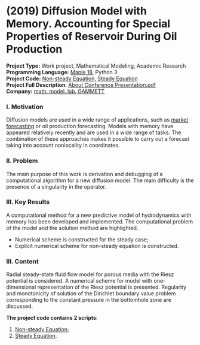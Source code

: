 # (2019) Diffusion Model with Memory. Accounting for Special Properties of Reservoir During Oil Production  
**Project Type:** Work project, Mathematical Modeling, Academic Research  
**Programming Language:** [Maple 18](https://en.wikipedia.org/wiki/Maple), Python 3  
**Project Сode:** [Non-steady Equation](https://github.com/ResearchMachine/work-project-radial-fractial-derivative-numerical-scheme/blob/main/%D0%9D%D0%B5%D1%81%D1%82%D0%B0%D1%86%D0%B8%D0%BE%D0%BD%D0%B0%D1%80%D0%BA%D0%B0%20%D1%8F%D0%B2%D0%BD%D0%B0%D1%8F%20%D1%81%D1%85%D0%B5%D0%BC%D0%B0.txt), [Steady Equation](https://github.com/ResearchMachine/work-project-radial-fractial-derivative-numerical-scheme/blob/main/%D0%9A%D1%80%D0%B0%D0%B5%D0%B2%D0%B0%D1%8F%20%D0%B7%D0%B0%D0%B4%D0%B0%D1%87%D0%B0%20%D0%BD%D0%B0%20%D0%BE%D0%B1%D0%B5%D0%B8%D1%85%20%D0%BA%D0%BE%D0%BD%D1%86%D0%B0%D1%85%20ver%203.txt)  
**Project Full Description**:  [About Conference Presentation.pdf](https://github.com/ResearchMachine/work-project-radial-fractial-derivative-numerical-scheme/blob/main/About%20Conference%20Presentation.pdf)  
**Company:** [math. model. lab. GAMMETT](http://gammett.ugatu.su/)  




### I. Motivation
Diffusion models are used in a wide range of applications, such as [market forecasting](https://arrow.tudublin.ie/cgi/viewcontent.cgi?article=1016&context=engscheleart2) or oil production forecasting. Models with memory have appeared relatively recently and are used in a wide range of tasks. The combination of these approaches makes it possible to carry out a forecast taking into account nonlocality in coordinates.

### II. Problem
The main purpose of this work is derivation and debugging of a computational algorithm for a new diffusion model. The main difficulty is the presence of a singularity in the operator.


### III. Key Results 
A computational method for a new predictive model of hydrodynamics with memory has been developed and implemented. The computational problem of the model and the solution method are highlighted. 

* Numerical scheme is constructed for the steady case;
* Explicit numerical scheme for non-steady equation is constructed.  
  

### III. Content
Radial steady-state fluid flow model for porous media with the Riesz potential is considered. A numerical scheme for model with one-dimensional representation of the Riesz potential is presented. Regularity and monotonicity of solution of the Dirichlet boundary value problem corresponding to the constant pressure in the bottomhole zone are discussed.

**The project code contains 2 scripts**:
1. [Non-steady Equation](https://github.com/ResearchMachine/work-project-radial-fractial-derivative-numerical-scheme/blob/main/%D0%9D%D0%B5%D1%81%D1%82%D0%B0%D1%86%D0%B8%D0%BE%D0%BD%D0%B0%D1%80%D0%BA%D0%B0%20%D1%8F%D0%B2%D0%BD%D0%B0%D1%8F%20%D1%81%D1%85%D0%B5%D0%BC%D0%B0.txt);  
2. [Steady Equation](https://github.com/ResearchMachine/work-project-radial-fractial-derivative-numerical-scheme/blob/main/%D0%9A%D1%80%D0%B0%D0%B5%D0%B2%D0%B0%D1%8F%20%D0%B7%D0%B0%D0%B4%D0%B0%D1%87%D0%B0%20%D0%BD%D0%B0%20%D0%BE%D0%B1%D0%B5%D0%B8%D1%85%20%D0%BA%D0%BE%D0%BD%D1%86%D0%B0%D1%85%20ver%203.txt).
